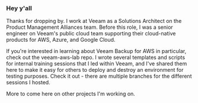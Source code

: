 ### Hey y'all
Thanks for dropping by. I work at Veeam as a Solutions Architect on the Product Management Alliances team. Before this role, I was a senior engineer on Veeam's public cloud team supporting their cloud-native products for AWS, Azure, and Google Cloud.

If you're interested in learning about Veeam Backup for AWS in particular, check out the veeam-aws-lab repo. I wrote several templates and scripts for internal training sessions that I led within Veeam, and I've shared them here to make it easy for others to deploy and destroy an environment for testing purposes. Check it out - there are multiple branches for the different sessions I hosted.

More to come here on other projects I'm working on.
